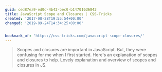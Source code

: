 ```yaml
---
guid: ced87ea9-ed0d-4b43-bec0-b14701636843
title: JavaScript Scope and Closures | CSS-Tricks
created: '2017-08-28T19:55:54+00:00'
changed: '2019-09-24T14:34:25+00:00'


bookmark_of: 'https://css-tricks.com/javascript-scope-closures/'
---
```



> Scopes and closures are important in JavaScript. But, they were confusing for me when I first started. Here's an explanation of scopes and closures to help.  Lovely explanation and overview of scopes and closures in JS.
